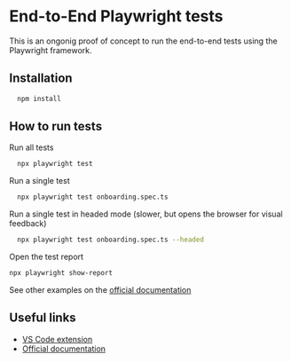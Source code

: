 # End-to-End Playwright tests

This is an ongonig proof of concept to run the end-to-end tests using the Playwright framework.


## Installation

```bash
  npm install
```
    
## How to run tests

Run all tests

```bash
  npx playwright test
```

Run a single test
```bash
  npx playwright test onboarding.spec.ts
```

Run a single test in headed mode (slower, but opens the browser for visual feedback)
```bash
  npx playwright test onboarding.spec.ts --headed
```

Open the test report
```bash
npx playwright show-report
```

See other examples on the [official documentation](https://playwright.dev/docs/running-tests)


## Useful links

- [VS Code extension](https://playwright.dev/docs/getting-started-vscode)
- [Official documentation](https://playwright.dev)
